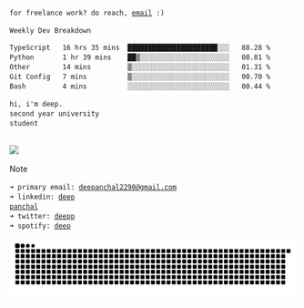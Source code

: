 <code>for freelance work? do reach, [email](mailto:deepanchal2290@gmail.com) :)</code><br>

<code>Weekly Dev Breakdown </code><br>
<!--START_SECTION:waka-->

```txt
TypeScript   16 hrs 35 mins  ██████████████████████░░░   88.28 %
Python       1 hr 39 mins    ██▒░░░░░░░░░░░░░░░░░░░░░░   08.81 %
Other        14 mins         ▒░░░░░░░░░░░░░░░░░░░░░░░░   01.31 %
Git Config   7 mins          ▒░░░░░░░░░░░░░░░░░░░░░░░░   00.70 %
Bash         4 mins          ░░░░░░░░░░░░░░░░░░░░░░░░░   00.44 %
```

<!--END_SECTION:waka-->

<code>hi, i'm deep.</code><br>
<code>second year university student</code><br><br>


[![](https://komarev.com/ghpvc/?username=Deeppanchal2108&base=1000&color=ADD8E8)](https://github.com/Deeppanchal2108)

> [!NOTE]
><code>➜ primary email: [deepanchal2290@gmail.com](mailto:deepanchal2290@gmail.com)</code><br>
> <code>➜ linkedin: [deep panchal](https://www.linkedin.com/in/deep-panchal-123299292/)</code><br>
> <code>➜ twitter: [deepp](https://x.com/deepp2108)</code><br>
> <code>➜ spotify: [deep](https://open.spotify.com/user/31ir44gq5iylheg6bc4btvv6iz7e)</code><br>

<picture>
  <source media="(prefers-color-scheme: dark)" srcset="https://raw.githubusercontent.com/Deeppanchal2108/Deeppanchal2108/output/github-contribution-grid-snake-dark.svg">
  <source media="(prefers-color-scheme: light)" srcset="https://raw.githubusercontent.com/Deeppanchal2108/Deeppanchal2108/output/github-contribution-grid-snake.svg">
  <img alt="GitHub contribution snake animation" src="https://raw.githubusercontent.com/Deeppanchal2108/Deeppanchal2108/output/github-contribution-grid-snake.svg">
</picture>
